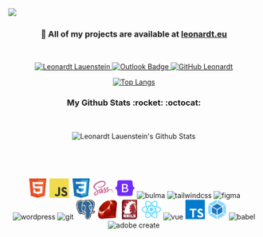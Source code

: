 <a href="https://leonardt.eu/">
  <img src="https://i.imgur.com/pyKBVc7.png">
</a>
<h3 align="center">	
  🧃 All of my projects are available at <a href="https://leonardt.eu"/>leonardt.eu</a>
</h3>
<br/>
<p>
  <p align="center">	
    <a href="https://www.linkedin.com/in/leonardtlauenstein/">
      <img alt="Leonardt Lauenstein" src="https://img.shields.io/badge/-LinkedIn-blue?style=flat-square&logo=Linkedin&logoColor=white" />
    </a>
  <a href="mailto:leonardt@outlook.com">
   <img src="https://camo.githubusercontent.com/b9cbb0fa6c31042495bcf7fb283d2bbdaaab3e26/68747470733a2f2f696d672e736869656c64732e696f2f62616467652f2d4f75746c6f6f6b2d3030373844343f7374796c653d666c61742d737175617265266c6f676f3d4d6963726f736f66742532304f75746c6f6f6b266c6f676f436f6c6f723d7768697465266c696e6b3d6d61696c746f3a6c656f6e61726474406f75746c6f6f6b2e636f6d" alt="Outlook Badge" data-canonical-src="https://img.shields.io/badge/-Outlook-0078D4?style=flat-square&amp;logo=Microsoft%20Outlook&amp;logoColor=white&amp;link=mailto:leonardt@outlook.com" style="max-width:100%;">
  </a>
  <a href="https://github.com/leovenom">
  <img src="https://camo.githubusercontent.com/f66b2dde2fa3fc83d83f750aede8003743ccf3a8/68747470733a2f2f696d672e736869656c64732e696f2f6769746875622f666f6c6c6f776572732f6c656f76656e6f6d3f6c6162656c3d666f6c6c6f77267374796c653d736f6369616c" alt="GitHub Leonardt" data-canonical-src="https://img.shields.io/github/followers/leovenom?label=follow&amp;style=social" style="max-width:100%;">
  </a>
</p>
<p align="center">
 <a href="https://github.com/leovenom/github-readme-stats">
  <img src="https://camo.githubusercontent.com/438d5ce7f448ba4a3bbe0e808cb7d1fbbccb4b7e/68747470733a2f2f6769746875622d726561646d652d73746174732e76657263656c2e6170702f6170692f746f702d6c616e67732f3f757365726e616d653d6c656f76656e6f6d266c61796f75743d636f6d70616374267468656d653d677261797768697465" alt="Top Langs" data-canonical-src="https://github-readme-stats.vercel.app/api/top-langs/?username=leovenom&amp;layout=compact&amp;theme=graywhite" style="max-width:100%;">
 </a>
</p>
 <h3 align="center">My Github Stats :rocket: :octocat: </h3>
  <br>
 <p align="center">
   <img align="center" src="https://github-readme-stats.vercel.app/api?username=leovenom&show_icons=true" alt="Leonardt Lauenstein's Github Stats" alt="Leonardt Lauenstein's Github Status" />
 </p>
<p align="center">
 <a target="_blank" rel="noopener noreferrer" href="https://camo.githubusercontent.com/d65f84fc10c855ea93d97300b5e6cfe88abc38be/68747470733a2f2f6b6f6d617265762e636f6d2f67687076632f3f757365726e616d653d6c656f76656e6f6d266c6162656c3d566965777326636f6c6f723d626c7565267374796c653d706c6173746963"><img src="https://camo.githubusercontent.com/d65f84fc10c855ea93d97300b5e6cfe88abc38be/68747470733a2f2f6b6f6d617265762e636f6d2f67687076632f3f757365726e616d653d6c656f76656e6f6d266c6162656c3d566965777326636f6c6f723d626c7565267374796c653d706c6173746963" alt="" data-canonical-src="https://komarev.com/ghpvc/?username=leovenom&amp;label=Views&amp;color=blue&amp;style=plastic" style="max-width:100%;">
 </a>
 </p>
<br>
<p align="center">
  <img src="https://raw.githubusercontent.com/devicons/devicon/master/icons/html5/html5-original.svg" alt="html5" width="40" height="40" title="HTML5"/>
  <img src="https://raw.githubusercontent.com/devicons/devicon/master/icons/javascript/javascript-original.svg" alt="javascript" width="40" height="40" title="JavaScrip"/>
  <img src="https://raw.githubusercontent.com/devicons/devicon/master/icons/css3/css3-original.svg" alt="css3" width="40" height="40" title="CSS3"/>
  <img src="https://raw.githubusercontent.com/devicons/devicon/master/icons/sass/sass-original.svg" alt="sass" width="40" height="40" title="SASS"/> 
  <img src="https://raw.githubusercontent.com/devicons/devicon/master/icons/bootstrap/bootstrap-plain.svg" alt="bootstrap" width="40" height="40" title="bootstrap"/> 
  <img src="https://raw.githubusercontent.com/gilbarbara/logos/804dc257b59e144eaca5bc6ffd16949752c6f789/logos/bulma.svg" alt="bulma" width="40" height="40" title="Bulma"/> 
  <img src="https://www.vectorlogo.zone/logos/tailwindcss/tailwindcss-icon.svg" alt="tailwindcss" width="40" height="40" title="tailwindcss"/>
  <img src="https://www.vectorlogo.zone/logos/figma/figma-icon.svg" alt="figma" width="40" height="40" title="Figma"/>
  <img src="https://www.vectorlogo.zone/logos/wordpress/wordpress-tile.svg" alt="wordpress" width="40" height="40" title="WordPress"/> 
  <img src="https://www.vectorlogo.zone/logos/git-scm/git-scm-icon.svg" alt="git" width="40" height="40" title="Git"/>
  <img src="https://raw.githubusercontent.com/devicons/devicon/master/icons/postgresql/postgresql-original.svg" alt="postgresql" width="40" height="40" title="PostgreSQL"/> 
  <img src="https://raw.githubusercontent.com/devicons/devicon/master/icons/ruby/ruby-original.svg" alt="ruby" width="40" height="40" title="Ruby"/> 
  <img src="https://raw.githubusercontent.com/devicons/devicon/master/icons/rails/rails-original-wordmark.svg" alt="rails" width="40" height="40" title="Rails"/> 
  <img src="https://raw.githubusercontent.com/devicons/devicon/master/icons/react/react-original.svg" alt="react" width="40" height="40" title="React"/>
  <img src="https://www.vectorlogo.zone/logos/vuejs/vuejs-icon.svg" alt="vue" width="40" height="40" title="Vue"/>
  <img src="https://raw.githubusercontent.com/devicons/devicon/master/icons/typescript/typescript-original.svg" alt="typescript" width="40" height="40" title="Typescript"/>
  <img src="https://raw.githubusercontent.com/devicons/devicon/master/icons/webpack/webpack-original.svg" alt="webpack" width="40" height="40" title="Webpack""/>
  <img src="https://www.vectorlogo.zone/logos/babeljs/babeljs-icon.svg" alt="babel" width="40" height="40" title="Babel"/>
  <img src="https://seeklogo.com/images/A/adobe-creative-cloud-2020-new-logo-B6324473C2-seeklogo.com.jpg" alt="adobe create" width="40" height="40" title="Adobe Creative"/>
</p>
<br/>
